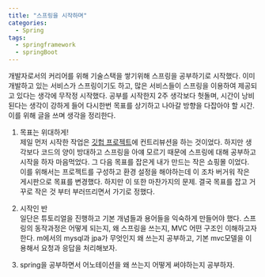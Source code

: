 ```yaml
---
title: "스프링을 시작하며"
categories:
  - Spring
tags:
  - springframework
  - springBoot
---
```


개발자로서의 커리어를 위해 기술스택을 쌓기위해 스프링을 공부하기로 시작했다. 이미 개발하고 있는 서비스가 스프링이기도 하고, 많은 서비스들이 스프링을 이용하여 제공되고 있다는 생각에 무작정 시작했다. 공부를 시작한지 2주 생각보다 헛돌며, 시간이 낭비된다는 생각이 강하게 들어 다시한번 목표를 상기하고 나아갈 방향을 다잡아야 할 시간. 이를 위해 글을 쓰며 생각을 정리한다.

1. 목표는 위대하게!  
제일 먼저 시작한 작업은 [깃헙 프로젝트](https://github.com/BroadleafCommerce/BroadleafCommerce)에 컨트리뷰션을 하는 것이었다. 하지만 생각보다 코드의 양이 방대하고 스프링을 아얘 모르기 때문에 스프링에 대해 공부하고 시작을 하자 마음먹었다. 그 다음 목표를 잡은게 내가 만드는 작은 쇼핑몰 이었다. 이를 위해서는 프로젝트를 구성하고 환경 설정을 해야하는데 이 조차 버거워 작은 게시판으로 목표를 변경했다. 하지만 이 또한 마찬가지의 문제. 결국 목표를 잡고 거꾸로 작은 것 부터 부러뜨리면서 가기로 정했다.

2. 시작인 반  
일단은 튜토리얼을 진행하고 기본 개념들과 용어들을 익숙하게 만들어야 했다.
스프링의 동작과정은 어떻게 되는지, 왜 스프링을 쓰는지, MVC 어떤 구조인 이해하고자 한다. m에서의 mysql과 jpa가 무엇인지 왜 쓰는지 공부하고, 기본 mvc모델을 이용해서 요청과 응답을 처리해보자.

3. spring을 공부하면서 어노테이션을 왜 쓰는지 어떻게 써야하는지 공부하자.
